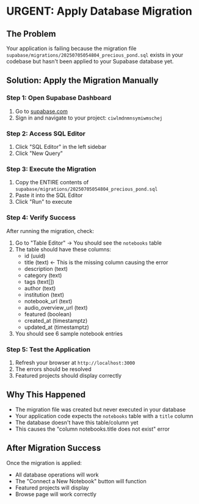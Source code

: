 # URGENT: Apply Database Migration

## The Problem
Your application is failing because the migration file `supabase/migrations/20250705054804_precious_pond.sql` exists in your codebase but hasn't been applied to your Supabase database yet.

## Solution: Apply the Migration Manually

### Step 1: Open Supabase Dashboard
1. Go to [supabase.com](https://supabase.com)
2. Sign in and navigate to your project: `ciwlmdnmnsymiwmschej`

### Step 2: Access SQL Editor
1. Click "SQL Editor" in the left sidebar
2. Click "New Query"

### Step 3: Execute the Migration
1. Copy the ENTIRE contents of `supabase/migrations/20250705054804_precious_pond.sql`
2. Paste it into the SQL Editor
3. Click "Run" to execute

### Step 4: Verify Success
After running the migration, check:
1. Go to "Table Editor" → You should see the `notebooks` table
2. The table should have these columns:
   - id (uuid)
   - title (text) ← This is the missing column causing the error
   - description (text)
   - category (text)
   - tags (text[])
   - author (text)
   - institution (text)
   - notebook_url (text)
   - audio_overview_url (text)
   - featured (boolean)
   - created_at (timestamptz)
   - updated_at (timestamptz)
3. You should see 6 sample notebook entries

### Step 5: Test the Application
1. Refresh your browser at `http://localhost:3000`
2. The errors should be resolved
3. Featured projects should display correctly

## Why This Happened
- The migration file was created but never executed in your database
- Your application code expects the `notebooks` table with a `title` column
- The database doesn't have this table/column yet
- This causes the "column notebooks.title does not exist" error

## After Migration Success
Once the migration is applied:
- All database operations will work
- The "Connect a New Notebook" button will function
- Featured projects will display
- Browse page will work correctly